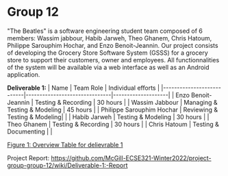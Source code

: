 # Group 12

"The Beatles" is a software engineering student team composed of 6 members: Wassim jabbour, Habib Jarweh, Theo Ghanem, Chris Hatoum, Philippe Sarouphim Hochar, and Enzo Benoit-Jeannin. Our project consists of developing the Grocery Store Software System (GSSS) for a grocery store to support their customers, owner and employees. All functionnalities of the system will be available via a web interface as well as an Android application.
  
  
**Deliverable 1:**
| Name                      |     Team Role                 | Individual efforts |
|---------------------------|-------------------------------|--------------------|
| Enzo Benoit-Jeannin       | Testing & Recording           |      30 hours      |
| Wassim Jabbour            | Managing & Testing & Modeling |      45 hours      |
| Philippe Sarouphim Hochar | Reviewing & Testing & Modeling|                    |
| Habib Jarweh              | Testing & Modeling            |      30 hours      |
| Theo Ghanem               | Testing & Recording           |      30 hours      |
| Chris Hatoum              | Testing & Documenting         |                    |
  
  <ins>Figure 1: Overview Table for delievrable 1</ins>
  
  Project Report: https://github.com/McGill-ECSE321-Winter2022/project-group-group-12/wiki/Deliverable-1:-Report
